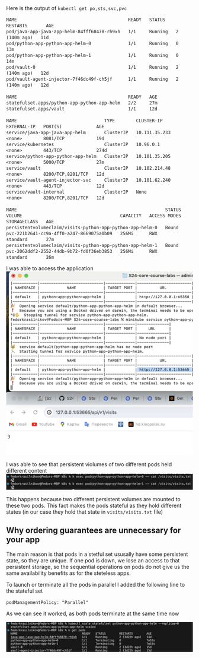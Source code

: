 ## 

Here is the output of `kubectl get po,sts,svc,pvc`
```
NAME                                          READY   STATUS    RESTARTS       AGE
pod/java-app-java-app-helm-84fff68478-rh9xh   1/1     Running   2 (140m ago)   11d
pod/python-app-python-app-helm-0              1/1     Running   0              13m
pod/python-app-python-app-helm-1              1/1     Running   0              14m
pod/vault-0                                   1/1     Running   2 (140m ago)   12d
pod/vault-agent-injector-7f46dc49f-ch5jf      1/1     Running   2 (140m ago)   12d

NAME                                          READY   AGE
statefulset.apps/python-app-python-app-helm   2/2     27m
statefulset.apps/vault                        1/1     12d

NAME                                 TYPE        CLUSTER-IP      EXTERNAL-IP   PORT(S)             AGE
service/java-app-java-app-helm       ClusterIP   10.111.35.233   <none>        8081/TCP            19d
service/kubernetes                   ClusterIP   10.96.0.1       <none>        443/TCP             274d
service/python-app-python-app-helm   ClusterIP   10.101.35.205   <none>        5000/TCP            27m
service/vault                        ClusterIP   10.102.214.48   <none>        8200/TCP,8201/TCP   12d
service/vault-agent-injector-svc     ClusterIP   10.101.62.240   <none>        443/TCP             12d
service/vault-internal               ClusterIP   None            <none>        8200/TCP,8201/TCP   12d

NAME                                                        STATUS   VOLUME                                     CAPACITY   ACCESS MODES   STORAGECLASS   AGE
persistentvolumeclaim/visits-python-app-python-app-helm-0   Bound    pvc-221b2641-cc9a-4ff0-a247-8669075a0b09   256Mi      RWX            standard       27m
persistentvolumeclaim/visits-python-app-python-app-helm-1   Bound    pvc-2062ddf2-2552-44db-9b72-fd0f36eb3853   256Mi      RWX            standard       26m
```

I was able to access the application 
![screenshot](pics/sts1.png)

I was able to see that persistent violumes of two different pods held different content 
![screenshot](pics/sts2.png)

This happens because two different persistent volumes are mounted to these two pods. This fact makes the pods stateful as they hold different states (in our case they hold that state in `visits/visits.txt` file)

## Why ordering guarantees are unnecessary for your app
The main reason is that pods in a stetful set ususally have some persistent state, so they are unique. If one pod is down, we lose an access to that persistent storage, so the sequential operations on pods do not give us the same availability benefits as for the steteless apps. 

To launch or terminate all the pods in parallel I added the following line to the stateful set 

```
podManagementPolicy: "Parallel"
```

As we can see it worked, as both pods terminate at the same time now

![screenshot](pics/parallel.png)

